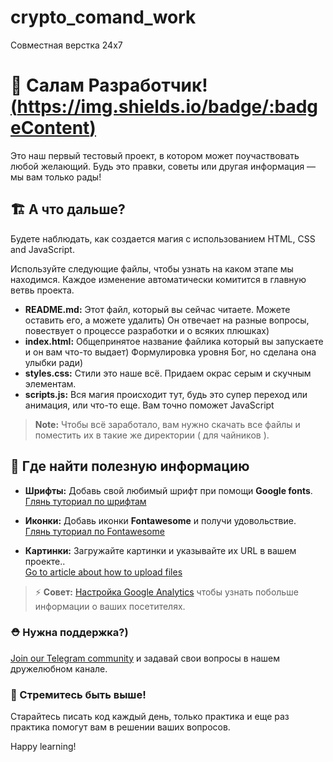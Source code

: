 # crypto_comand_work
Совместная верстка 24х7

# 👋 Салам Разработчик! [(https://img.shields.io/badge/:badgeContent)](https://img.shields.io/badge/shakhzod-fido_biznes-blue)
Это наш первый тестовый проект, в котором может поучаствовать любой желающий. Будь это правки, советы или другая информация — мы вам только рады!


## 🏗 А что дальше?

Будете наблюдать, как создается магия с использованием HTML, CSS and JavaScript. 

Используйте следующие файлы, чтобы узнать на каком этапе мы находимся. Каждое  изменение автоматически комитится в главную ветвь проекта.

- **README.md:** Этот файл, который вы сейчас читаете. Можете оставить его, а можете удалить) Он отвечает на разные вопросы, повествует о процессе разработки и о всяких плюшках)
- **index.html:** Общепринятое название файлика который вы запускаете и он вам что-то выдает) Формулировка уровня Бог, но сделана она улыбки ради)
- **styles.css:** Стили это наше всё. Придаем окрас серым и скучным элементам. 
- **scripts.js:** Вся магия происходит тут, будь это супер переход или анимация, или что-то еще. Вам точно поможет JavaScript

> **Note:** Чтобы всё заработало, вам нужно скачать все файлы и поместить их в такие же директории ( для чайников ).


## 🎨 Где найти полезную информацию

- **Шрифты:** Добавь свой любимый шрифт при помощи **Google fonts**.  
	[Глянь туториал по шрифтам](https://www.w3schools.com/w3css/w3css_fonts_google.asp)

- **Иконки:** Добавь иконки **Fontawesome** и получи удовольствие.  
	[Глянь туториал по Fontawesome](https://www.w3schools.com/icons/fontawesome5_intro.asp)

- **Картинки:** Загружайте картинки и указывайте их URL в вашем проекте..  
	[Go to article about how to upload files](https://support.w3schools.com/hc/en-gb/articles/4410414928017)

> ⚡️ **Совет:** [Настройка Google Analytics](https://www.w3schools.com/howto/howto_google_analytics.asp) чтобы узнать побольше информации о ваших посетителях.
	

### ⛑ Нужна поддержка?)
[Join our Telegram community](https://**************) и задавай свои вопросы в нашем дружелюбном канале.


### 🚀 Стремитесь быть выше!
Старайтесь писать код каждый день, только практика и еще раз практика помогут вам в решении ваших вопросов.


Happy learning!
